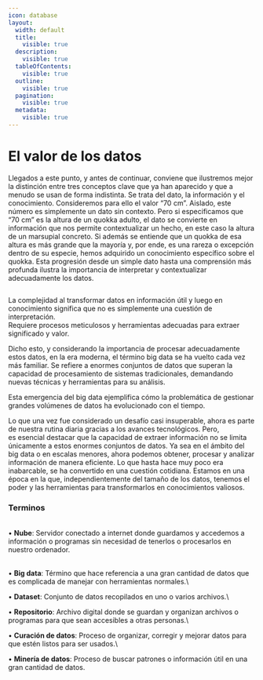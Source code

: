 ```yaml
---
icon: database
layout:
  width: default
  title:
    visible: true
  description:
    visible: true
  tableOfContents:
    visible: true
  outline:
    visible: true
  pagination:
    visible: true
  metadata:
    visible: true
---
```


# El valor de los datos

Llegados a este punto, y antes de continuar, conviene que ilustremos mejor la distinción entre tres conceptos clave que ya han aparecido y que a menudo se usan de forma indistinta. Se trata del dato, la información y el conocimiento. Consideremos para ello el valor “70 cm”. Aislado, este número es simplemente un dato sin contexto. Pero si especificamos que “70 cm” es la altura de un quokka adulto, el dato se convierte en información que nos permite contextualizar un hecho, en este caso la altura de un marsupial concreto. Si además se entiende que un quokka de esa altura es más grande que la mayoría y, por ende, es una rareza o excepción dentro de su especie, hemos adquirido un conocimiento específico sobre el quokka. Esta progresión desde un simple dato hasta una comprensión más profunda ilustra la importancia de interpretar y contextualizar adecuadamente los datos.



<figure><img src="../.gitbook/assets/70cm.png" alt=""><figcaption></figcaption></figure>

La complejidad al transformar datos en información útil y luego en conocimiento significa que no es simplemente una cuestión de interpretación.\
Requiere procesos meticulosos y herramientas adecuadas para extraer significado y valor.

Dicho esto, y considerando la importancia de procesar adecuadamente estos datos, en la era moderna, el término big data se ha vuelto cada vez más familiar. Se refiere a enormes conjuntos de datos que superan la capacidad de procesamiento de sistemas tradicionales, demandando nuevas técnicas y herramientas para su análisis.

Esta emergencia del big data ejemplifica cómo la problemática de gestionar grandes volúmenes de datos ha evolucionado con el tiempo.

Lo que una vez fue considerado un desafío casi insuperable, ahora es parte de nuestra rutina diaria gracias a los avances tecnológicos. Pero,\
es esencial destacar que la capacidad de extraer información no se limita únicamente a estos enormes conjuntos de datos. Ya sea en el ámbito del big data o en escalas menores, ahora podemos obtener, procesar y analizar información de manera eficiente. Lo que hasta hace muy poco era inabarcable, se ha convertido en una cuestión cotidiana. Estamos en una época en la que, independientemente del tamaño de los datos, tenemos el poder y las herramientas para transformarlos en conocimientos valiosos.



### Terminos

\
• **Nube**: Servidor conectado a internet donde guardamos y accedemos a información o programas sin necesidad de tenerlos o procesarlos en nuestro ordenador.

\
• **Big data**: Término que hace referencia a una gran cantidad de datos que es complicada de manejar con herramientas normales.\


• **Dataset**: Conjunto de datos recopilados en uno o varios archivos.\


• **Repositorio**: Archivo digital donde se guardan y organizan archivos o programas para que sean accesibles a otras personas.\


• **Curación de datos**: Proceso de organizar, corregir y mejorar datos para que estén listos para ser usados.\


• **Minería de datos**: Proceso de buscar patrones o información útil en una gran cantidad de datos.
